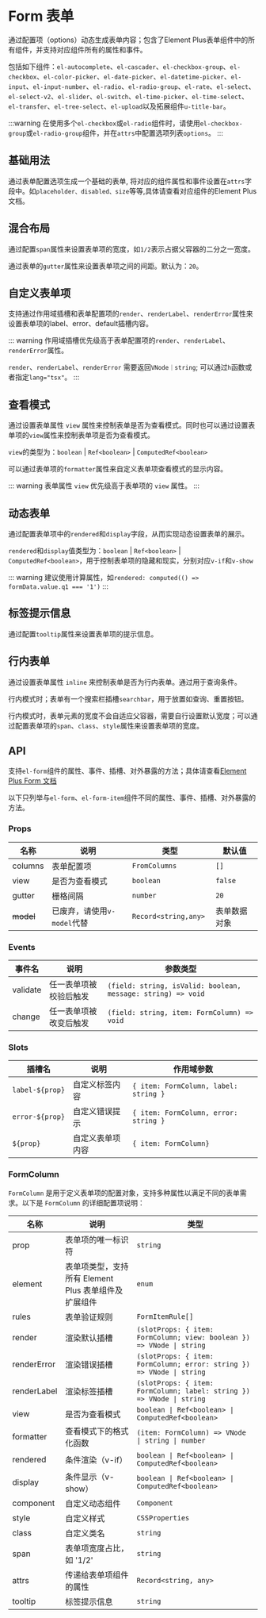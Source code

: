 # Form 表单

通过配置项（options）动态生成表单内容；包含了Element Plus表单组件中的所有组件，并支持对应组件所有的属性和事件。

包括如下组件：`el-autocomplete`、`el-cascader`、`el-checkbox-group`、`el-checkbox`、`el-color-picker`、`el-date-picker`、`el-datetime-picker`、`el-input`、`el-input-number`、`el-radio`、`el-radio-group`、`el-rate`、`el-select`、`el-select-v2`、`el-slider`、`el-switch`、`el-time-picker`、`el-time-select`、`el-transfer`、`el-tree-select`、`el-upload`以及拓展组件`u-title-bar`。

:::warning
在使用多个`el-checkbox`或`el-radio`组件时，请使用`el-checkbox-group`或`el-radio-group`组件，并在`attrs`中配置选项列表`options`。
:::

## 基础用法

通过表单配置选项生成一个基础的表单, 将对应的组件属性和事件设置在`attrs`字段中。如`placeholder、disabled、size`等等,具体请查看对应组件的Element Plus文档。

<preview path="../demo/form/basic.vue"></preview>

## 混合布局

通过配置`span`属性来设置表单项的宽度，如`1/2`表示占据父容器的二分之一宽度。

通过表单的`gutter`属性来设置表单项之间的间距。默认为：`20`。

<preview path="../demo/form/span.vue"></preview>

## 自定义表单项

支持通过作用域插槽和表单配置项的`render`、`renderLabel`、`renderError`属性来设置表单项的label、error、default插槽内容。

::: warning
作用域插槽优先级高于表单配置项的`render`、`renderLabel`、`renderError`属性。

`render`、`renderLabel`、`renderError` 需要返回`VNode｜string`; 可以通过`h`函数或者指定`lang="tsx"`。
:::

<preview path="../demo/form/slot.vue"></preview>

## 查看模式

通过设置表单属性 `view` 属性来控制表单是否为查看模式。同时也可以通过设置表单项的`view`属性来控制表单项是否为查看模式。

`view`的类型为：`boolean` | `Ref<boolean>` | `ComputedRef<boolean>`

可以通过表单项的`formatter`属性来自定义表单项查看模式的显示内容。

::: warning
表单属性 `view` 优先级高于表单项的 `view` 属性。
:::

<preview path="../demo/form/view.vue"></preview>

## 动态表单

通过配置表单项中的`rendered`和`display`字段，从而实现动态设置表单的展示。

`rendered`和`display`值类型为：`boolean` | `Ref<boolean>` | `ComputedRef<boolean>`，用于控制表单项的隐藏和现实，分别对应`v-if`和`v-show`

::: warning
建议使用计算属性，如`rendered: computed(() => formData.value.q1 === '1')`
:::

<preview path="../demo/form/dynamic.vue"></preview>

## 标签提示信息

通过配置`tooltip`属性来设置表单项的提示信息。

<preview path="../demo/form/tooltip.vue"></preview>

## 行内表单

通过设置表单属性 `inline` 来控制表单是否为行内表单。通过用于查询条件。

行内模式时；表单有一个搜索栏插槽`searchbar`，用于放置如查询、重置按钮。

行内模式时，表单元素的宽度不会自适应父容器，需要自行设置默认宽度；可以通过配置表单项的`span`、`class`、`style`属性来设置表单项的宽度。

<preview path="../demo/form/inline.vue"></preview>

## API

支持`el-form`组件的属性、事件、插槽、对外暴露的方法；具体请查看[Element Plus Form 文档](https://element-plus.org/zh-CN/component/form.html)

以下只列举与`el-form`、`el-form-item`组件不同的属性、事件、插槽、对外暴露的方法。

### Props

| 名称      | 说明                        | 类型                  | 默认值       |
| --------- | --------------------------- | --------------------- | ------------ |
| columns   | 表单配置项                  | `FromColumns`         | `[]`         |
| view      | 是否为查看模式              | `boolean`             | `false`      |
| gutter    | 栅格间隔                    | `number`              | `20`         |
| ~~model~~ | 已废弃，请使用`v-model`代替 | `Record<string,any> ` | 表单数据对象 |

### Events

| 事件名   | 说明                   | 参数类型                                                     |
| -------- | ---------------------- | ------------------------------------------------------------ |
| validate | 任一表单项被校验后触发 | `(field: string, isValid: boolean, message: string) => void` |
| change   | 任一表单项被改变后触发 | `(field: string, item: FormColumn) => void`                  |

### Slots

| 插槽名          | 说明             | 作用域参数                            |
| --------------- | ---------------- | ------------------------------------- |
| `label-${prop}` | 自定义标签内容   | `{ item: FormColumn, label: string }` |
| `error-${prop}` | 自定义错误提示   | `{ item: FormColumn, error: string }` |
| `${prop}`       | 自定义表单项内容 | `{ item: FormColumn}`                 |

### FormColumn

`FormColumn` 是用于定义表单项的配置对象，支持多种属性以满足不同的表单需求。以下是 `FormColumn` 的详细配置项说明：

| 名称        | 说明                                                 | 类型                                                                  |
| ----------- | ---------------------------------------------------- | --------------------------------------------------------------------- |
| prop        | 表单项的唯一标识符                                   | `string`                                                              |
| element     | 表单项类型，支持所有 Element Plus 表单组件及扩展组件 | `enum` <TypePopover typeName="FormItemElement"/>                      |
| rules       | 表单验证规则                                         | `FormItemRule[]`                                                      |
| render      | 渲染默认插槽                                         | `(slotProps: { item: FormColumn; view: boolean }) => VNode \| string` |
| renderError | 渲染错误插槽                                         | `(slotProps: { item: FormColumn; error: string }) => VNode \| string` |
| renderLabel | 渲染标签插槽                                         | `(slotProps: { item: FormColumn; label: string }) => VNode \| string` |
| view        | 是否为查看模式                                       | `boolean \| Ref<boolean> \| ComputedRef<boolean>`                     |
| formatter   | 查看模式下的格式化函数                               | `(item: FormColumn) => VNode \| string \| number`                     |
| rendered    | 条件渲染（v-if）                                     | `boolean \| Ref<boolean> \| ComputedRef<boolean>`                     |
| display     | 条件显示（v-show）                                   | `boolean \| Ref<boolean> \| ComputedRef<boolean>`                     |
| component   | 自定义动态组件                                       | `Component`                                                           |
| style       | 自定义样式                                           | `CSSProperties`                                                       |
| class       | 自定义类名                                           | `string`                                                              |
| span        | 表单项宽度占比，如 '1/2'                             | `string`                                                              |
| attrs       | 传递给表单项组件的属性                               | `Record<string, any>`                                                 |
| tooltip     | 标签提示信息                                         | `string`                                                              |
